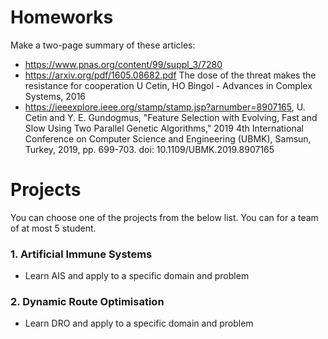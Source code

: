 
# Homeworks
Make a two-page summary of these articles: 
 - https://www.pnas.org/content/99/suppl_3/7280
 - https://arxiv.org/pdf/1605.08682.pdf The dose of the threat makes the resistance for cooperation
U Cetin, HO Bingol - Advances in Complex Systems, 2016
 - https://ieeexplore.ieee.org/stamp/stamp.jsp?arnumber=8907165, U. Cetin and Y. E. Gundogmus, "Feature Selection with Evolving, Fast and Slow Using Two Parallel Genetic Algorithms," 2019 4th International Conference on Computer Science and Engineering (UBMK), Samsun, Turkey, 2019, pp. 699-703.
doi: 10.1109/UBMK.2019.8907165

# Projects

You can choose one of the projects from the below list. You can for a team of at most 5 student.

### 1. Artificial Immune Systems
 - Learn AIS and apply to a specific domain and problem

### 2. Dynamic Route Optimisation
- Learn DRO and apply to a specific domain and problem

